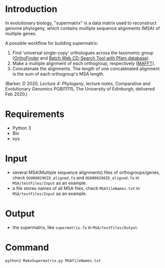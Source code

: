 # Introduction
In evolutionary biology, "supermatrix" is a data matrix used to reconstruct genome phylogeny, which contains multiple sequence alignments (MSA) of multiple genes. 

A possible workflow for building supermatrix:

 1. Find ‘universal single-copy’ orthologues across the taxonomic group ([OrthoFinder](https://github.com/davidemms/OrthoFinder) and [Batch Web CD-Search Tool with Pfam database](https://www.ncbi.nlm.nih.gov/Structure/bwrpsb/bwrpsb.cgi)).
 2. Make a multiple alignment of each orthogroup, respectively ([MAFFT](https://mafft.cbrc.jp/alignment/software/)).
 3. Concatenate the alignments. The length of one concatenated alignment is the sum of each orthogroup's MSA length.

(Barker, D 2020, _Lecture 4: Phylogeny_, lecture notes, Comparative and Evolutionary Genomics PGBI11115, The University of Edinburgh, delivered Feb 2020.)
# Requirements
 - Python 3
 - Bio
 - sys
# Input
 - several MSA(Multiple sequence alignments) files of orthogroups/genes, check `OG0000296ID_aligned.fa` and `OG0000298ID_aligned.fa` in `MSA/testFiles/Input` as an example.
- a file stores names of all MSA files, check `MSAfileNames.txt` in `MSA/testFiles/Input` as an example.
# Output
 - the supermatrix, like `supermatrix.fa` in `MSA/testFiles/Output`.
# Command
```python
python3 MakeSupermatrix.py MSAfileNames.txt
```
<!--stackedit_data:
eyJoaXN0b3J5IjpbNjYzMTU2MTE5LDE2ODcxNTgzMjQsLTExND
A4NzI0MzksLTE1NTc1NTc2ODksLTQ2NDU3NTA1MiwtMTEyODQ4
ODQ0Ml19
-->